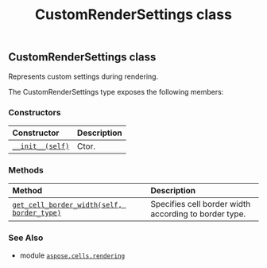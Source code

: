 ﻿---
title: CustomRenderSettings class
second_title: Aspose.Cells for Python via .NET API References
description: 
type: docs
weight: 10
url: /aspose.cells.rendering/customrendersettings/
is_root: false
---

## CustomRenderSettings class

Represents custom settings during rendering.



The CustomRenderSettings type exposes the following members:

### Constructors
| Constructor | Description |
| :- | :- |
| [`__init__(self)`](/cells/python-net/aspose.cells.rendering/customrendersettings/__init__/#) | Ctor. |


### Methods
| Method | Description |
| :- | :- |
| [`get_cell_border_width(self, border_type)`](/cells/python-net/aspose.cells.rendering/customrendersettings/get_cell_border_width/#aspose.cells.cellbordertype) | Specifies cell border width according to border type. |



### See Also
* module [`aspose.cells.rendering`](..)
